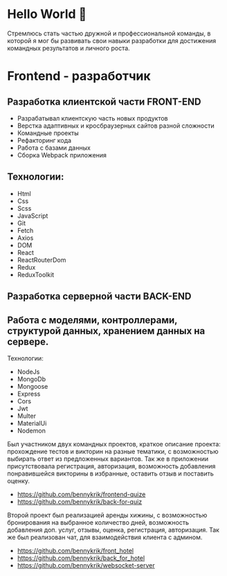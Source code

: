 # Hello World 👋
Стремлюсь стать частью дружной и профессиональной команды, в которой я мог бы развивать свои навыки разработки для достижения командных результатов и личного роста.

# Frontend - разработчик
## Разработка клиентской части FRONT-END

* Разрабатывал клиентскую часть новых продуктов
* Верстка адаптивных и кросбраузерных сайтов разной сложности
* Командные проекты
* Рефакторинг кода
* Работа с базами данных
* Сборка Webpack приложения

## Технологии:
* Html
* Css
* Scss
* JavaScript
* Git
* Fetch
* Axios
* DOM
* React
* ReactRouterDom
* Redux
* ReduxToolkit

## Разработка серверной части BACK-END

## Работа с моделями, контроллерами, структурой данных, хранением данных на сервере.
Технологии:
* NodeJs
* MongoDb
* Mongoose
* Express
* Cors
* Jwt
* Multer
* MaterialUi
* Nodemon


Был участником двух командных проектов, краткое описание проекта: прохождение тестов и викторин на разные тематики, с возможностью выбирать ответ из предложенных вариантов. Так же в приложении присутствовала регистрация, авторизация, возможность добавления понравившейся викторины в избранные, оставить отзыв и поставить оценку.

* https://github.com/bennykrik/frontend-quize
* https://github.com/bennykrik/back-for-quiz

Второй проект был реализацией аренды хижины, с возможностью бронирования на выбранное количество дней, возможность добавления доп. услуг, отзывы, оценка, регистрация, авторизация. Так же был реализован чат, для взаимодействия клиента с админом.

* https://github.com/bennykrik/front_hotel
* https://github.com/bennykrik/back_for_hotel
* https://github.com/bennykrik/websocket-server
